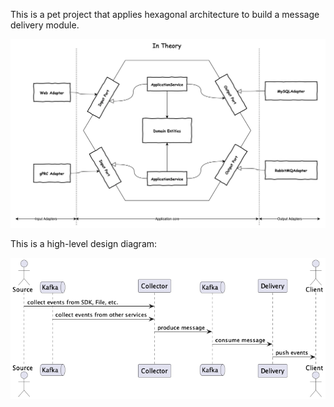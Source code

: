 This is a pet project that applies hexagonal architecture to build a message delivery module.

![img_1.png](docs/hexagonal.png)

This is a high-level design diagram:

![img.png](docs/diagram.png)

